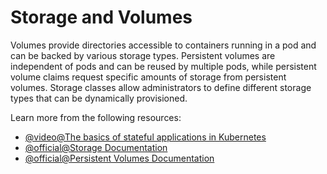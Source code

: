 # Storage and Volumes

Volumes provide directories accessible to containers running in a pod and can be backed by various storage types. Persistent volumes are independent of pods and can be reused by multiple pods, while persistent volume claims request specific amounts of storage from persistent volumes. Storage classes allow administrators to define different storage types that can be dynamically provisioned.

Learn more from the following resources:

- [@video@The basics of stateful applications in Kubernetes](https://www.youtube.com/watch?v=GieXzb91I40)
- [@official@Storage Documentation](https://kubernetes.io/docs/concepts/storage/)
- [@official@Persistent Volumes Documentation](https://kubernetes.io/docs/concepts/storage/persistent-volumes/)
